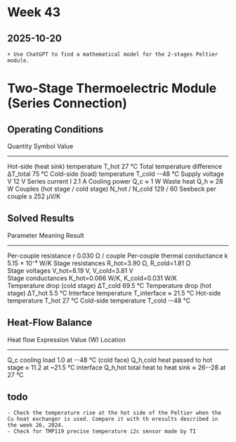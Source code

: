 # Week 43

## 2025-10-20 
    + Use ChatGPT to find a mathematical model for the 2-stages Peltier module.

# Two-Stage Thermoelectric Module (Series Connection)

## Operating Conditions

  Quantity                                Symbol        Value
  ---------------------------------- ---------------- ----------
  Hot-side (heat sink) temperature        T_hot         27 °C
  Total temperature difference           ΔT_total       75 °C
  Cold-side (load) temperature            T_cold       --48 °C
  Supply voltage                            V            12 V
  Series current                            I           2.1 A
  Cooling power                            Q_c          ≈ 1 W
  Waste heat                               Q_h          ≈ 28 W
  Couples (hot stage / cold stage)    N_hot / N_cold   129 / 60
  Seebeck per couple                        s          252 µV/K

## Solved Results

  Parameter                        Meaning                             Result
  -------------------------------- ----------------------------------- ------------------
  Per-couple resistance            r                                   0.030 Ω / couple
  Per-couple thermal conductance   k                                   5.15 × 10⁻⁴ W/K
  Stage resistances                R_hot=3.90 Ω, R_cold=1.81 Ω         
  Stage voltages                   V_hot=8.19 V, V_cold=3.81 V         
  Stage conductances               K_hot=0.066 W/K, K_cold=0.031 W/K   
  Temperature drop (cold stage)    ΔT_cold                             69.5 °C
  Temperature drop (hot stage)     ΔT_hot                              5.5 °C
  Interface temperature            T_interface                         ≈ 21.5 °C
  Hot-side temperature             T_hot                               27 °C
  Cold-side temperature            T_cold                              --48 °C

## Heat-Flow Balance

  Heat flow   Expression                 Value (W)   Location
  ----------- -------------------------- ----------- ------------------------
  Q_c         cooling load               1.0         at --48 °C (cold face)
  Q_h,cold    heat passed to hot stage   ≈ 11.2      at \~21.5 °C interface
  Q_h,hot     total heat to heat sink    ≈ 26--28    at 27 °C


## todo
    - Check the temperature rise at the hot side of the Peltier when the Cu heat exchanger is used. Compare it with th eresults described in the week 26, 2024.
    - Check for TMP119 precise temperature i2c sensor made by TI
